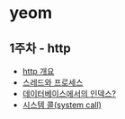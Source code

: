 # yeom

## 1주차 - http
- [http 개요](https://github.com/fisa-cs-breaker/yeom/blob/main/cs/1.http/1%EC%A3%BC%EC%B0%A8_http.md)
- [스레드와 프로세스](https://github.com/fisa-cs-breaker/yeom/blob/main/cs/2.%20%EC%93%B0%EB%A0%88%EB%93%9C%EC%99%80%20%ED%94%84%EB%A1%9C%EC%84%B8%EC%8A%A4/%EC%8A%A4%EB%A0%88%EB%93%9C%EC%99%80_%ED%94%84%EB%A1%9C%EC%84%B8%EC%8A%A4.md)
- [데이터베이스에서의 인덱스?](https://github.com/fisa-cs-breaker/yeom/blob/main/cs/3.%EB%8D%B0%EC%9D%B4%ED%84%B0%EB%B2%A0%EC%9D%B4%EC%8A%A4%20%EC%9D%B8%EB%8D%B1%EC%8A%A4/index.md)
- [시스템 콜(system call)](https://github.com/fisa-cs-breaker/yeom/blob/main/cs/4.%20%EC%8B%9C%EC%8A%A4%ED%85%9C%EC%BD%9C/%EC%8B%9C%EC%8A%A4%ED%85%9C%EC%BD%9C.md)

